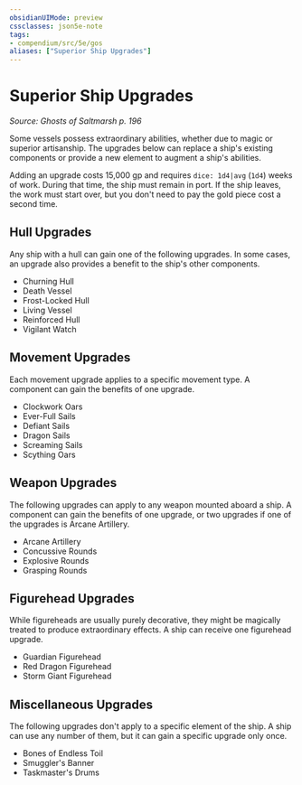 ```yaml
---
obsidianUIMode: preview
cssclasses: json5e-note
tags:
- compendium/src/5e/gos
aliases: ["Superior Ship Upgrades"]
---
```

# Superior Ship Upgrades
*Source: Ghosts of Saltmarsh p. 196* 

Some vessels possess extraordinary abilities, whether due to magic or superior artisanship. The upgrades below can replace a ship's existing components or provide a new element to augment a ship's abilities.

Adding an upgrade costs 15,000 gp and requires `dice: 1d4|avg` (`1d4`) weeks of work. During that time, the ship must remain in port. If the ship leaves, the work must start over, but you don't need to pay the gold piece cost a second time.

## Hull Upgrades

Any ship with a hull can gain one of the following upgrades. In some cases, an upgrade also provides a benefit to the ship's other components.

- Churning Hull  
- Death Vessel  
- Frost-Locked Hull  
- Living Vessel  
- Reinforced Hull  
- Vigilant Watch  

## Movement Upgrades

Each movement upgrade applies to a specific movement type. A component can gain the benefits of one upgrade.

- Clockwork Oars  
- Ever-Full Sails  
- Defiant Sails  
- Dragon Sails  
- Screaming Sails  
- Scything Oars  

## Weapon Upgrades

The following upgrades can apply to any weapon mounted aboard a ship. A component can gain the benefits of one upgrade, or two upgrades if one of the upgrades is Arcane Artillery.

- Arcane Artillery  
- Concussive Rounds  
- Explosive Rounds  
- Grasping Rounds  

## Figurehead Upgrades

While figureheads are usually purely decorative, they might be magically treated to produce extraordinary effects. A ship can receive one figurehead upgrade.

- Guardian Figurehead  
- Red Dragon Figurehead  
- Storm Giant Figurehead  

## Miscellaneous Upgrades

The following upgrades don't apply to a specific element of the ship. A ship can use any number of them, but it can gain a specific upgrade only once.

- Bones of Endless Toil  
- Smuggler's Banner  
- Taskmaster's Drums